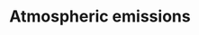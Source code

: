 ---
title: Atmospheric emissions
longTitle: 'Atmospheric emissions'
tags:
- gccommon
relatedTerm:
- "[[Greenhouse gases Pollutants Air pollution]]"
use:
- "[[Air emissions Airborne emissions]]"
---